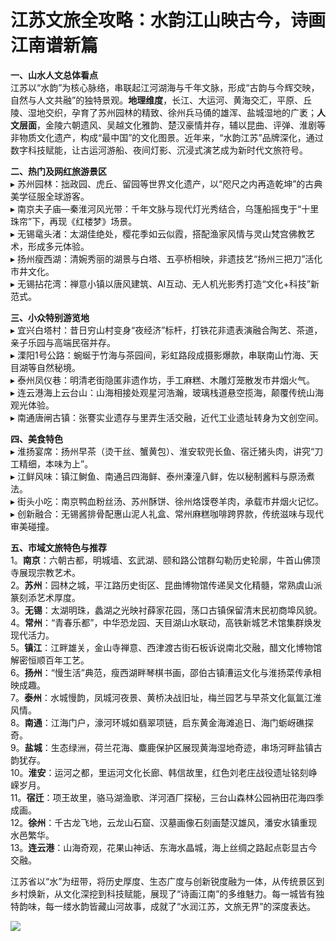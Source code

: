# 江苏文旅全攻略：水韵江山映古今，诗画江南谱新篇  

**一、山水人文总体看点**  
江苏以“水韵”为核心脉络，串联起江河湖海与千年文脉，形成“古韵与今辉交映，自然与人文共融”的独特景观。**地理维度**，长江、大运河、黄海交汇，平原、丘陵、湿地交织，孕育了苏州园林的精致、徐州兵马俑的雄浑、盐城湿地的广袤；**人文层面**，金陵六朝遗风、吴越文化雅韵、楚汉豪情并存，辅以昆曲、评弹、淮剧等非物质文化遗产，构成“最中国”的文化图景。近年来，“水韵江苏”品牌深化，通过数字科技赋能，让古运河游船、夜间灯影、沉浸式演艺成为新时代文旅符号。  

**二、热门及网红旅游景区**  
▸ 苏州园林：拙政园、虎丘、留园等世界文化遗产，以“咫尺之内再造乾坤”的古典美学征服全球游客。  
▸ 南京夫子庙—秦淮河风光带：千年文脉与现代灯光秀结合，乌篷船摇曳于“十里珠帘”下，再现《红楼梦》场景。  
▸ 无锡鼋头渚：太湖佳绝处，樱花季如云似霞，搭配渔家风情与灵山梵宫佛教艺术，形成多元体验。  
▸ 扬州瘦西湖：清婉秀丽的湖景与白塔、五亭桥相映，非遗技艺“扬州三把刀”活化市井文化。  
▸ 无锡拈花湾：禅意小镇以唐风建筑、AI互动、无人机光影秀打造“文化+科技”新范式。  

**三、小众特别游览地**  
▸ 宜兴白塔村：昔日穷山村变身“夜经济”标杆，打铁花非遗表演融合陶艺、茶道，亲子乐园与高端民宿并存。  
▸ 溧阳1号公路：蜿蜒于竹海与茶园间，彩虹路段成摄影爆款，串联南山竹海、天目湖等自然秘境。  
▸ 泰州凤仪巷：明清老街隐匿非遗作坊，手工麻糕、木雕灯笼散发市井烟火气。  
▸ 连云港海上云台山：山海相接处观星河浩瀚，玻璃栈道悬空揽海，颠覆传统山海观光体验。  
▸ 南通唐闸古镇：张謇实业遗存与里弄生活交融，近代工业遗址转身为文创空间。  

**四、美食特色**  
▸ 淮扬宴席：扬州早茶（烫干丝、蟹黄包）、淮安软兜长鱼、宿迁猪头肉，讲究“刀工精细，本味为上”。  
▸ 江鲜风味：镇江鲥鱼、南通吕四海鲜、泰州溱潼八鲜，佐以秘制酱料与原汤煮法。  
▸ 街头小吃：南京鸭血粉丝汤、苏州酥饼、徐州烙馍卷羊肉，承载市井烟火记忆。  
▸ 创新融合：无锡酱排骨配惠山泥人礼盒、常州麻糕咖啡跨界款，传统滋味与现代审美碰撞。  

**五、市域文旅特色与推荐**  
1。**南京**：六朝古都，明城墙、玄武湖、颐和路公馆群勾勒历史轮廓，牛首山佛顶寺展现宗教艺术。  
2。**苏州**：园林之城，平江路历史街区、昆曲博物馆传递吴文化精髓，常熟虞山派篆刻添艺术厚度。  
3。**无锡**：太湖明珠，蠡湖之光映衬薛家花园，荡口古镇保留清末民初商埠风貌。  
4。**常州**：“青春乐都”，中华恐龙园、天目湖山水联动，高铁新城艺术馆集群焕发现代活力。  
5。**镇江**：江畔雄关，金山寺禅意、西津渡古街石板诉说南北交融，醋文化博物馆解密恒顺百年工艺。  
6。**扬州**：“慢生活”典范，瘦西湖畔琴棋书画，邵伯古镇漕运文化与淮扬菜传承相映成趣。  
7。**泰州**：水城慢韵，凤城河夜景、黄桥决战旧址，梅兰园艺与早茶文化氤氲江淮风情。  
8。**南通**：江海门户，濠河环城如翡翠项链，启东黄金海滩追日、海门蛎岈礁探奇。  
9。**盐城**：生态绿洲，荷兰花海、麋鹿保护区展现黄海湿地奇迹，串场河畔盐镇古韵犹存。  
10。**淮安**：运河之都，里运河文化长廊、韩信故里，红色刘老庄战役遗址铭刻峥嵘岁月。  
11。**宿迁**：项王故里，骆马湖渔歌、洋河酒厂探秘，三台山森林公园衲田花海四季成画。  
12。**徐州**：千古龙飞地，云龙山石窟、汉墓画像石刻画楚汉雄风，潘安水镇重现水邑繁华。  
13。**连云港**：山海奇观，花果山神话、东海水晶城，海上丝绸之路起点彰显古今交融。  

江苏省以“水”为纽带，将历史厚度、生态广度与创新锐度融为一体，从传统景区到乡村焕新，从文化深挖到科技赋能，展现了“诗画江南”的多维魅力。每一城皆有独特韵味，每一缕水韵皆藏山河故事，成就了“水润江苏，文旅无界”的深度表达。  

![](https://s1.imagehub.cc/images/2025/06/25/9e80a5c1fd4668c2dd2f8f1d1b1b37dc.jpg)  
